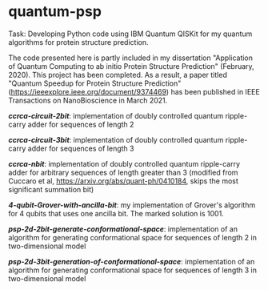 # quantum-psp
Task: Developing Python code using IBM Quantum QISKit for my quantum algorithms for protein structure prediction. 

The code presented here is partly included in my dissertation "Application of Quantum Computing to ab initio Protein Structure Prediction" (February, 2020). This project has been completed. As a result, a paper titled "Quantum Speedup for Protein Structure Prediction" (https://ieeexplore.ieee.org/document/9374469) has been published in IEEE Transactions on NanoBioscience in March 2021. 

**_ccrca-circuit-2bit_**: implementation of doubly controlled quantum ripple-carry adder for sequences of length 2

**_ccrca-circuit-3bit_**: implementation of doubly controlled quantum ripple-carry adder for sequences of length 3

**_ccrca-nbit_**: implementation of doubly controlled quantum ripple-carry adder for arbitrary sequences of length greater than 3 (modified from Cuccaro et al, https://arxiv.org/abs/quant-ph/0410184, skips the most significant summation bit)

**_4-qubit-Grover-with-ancilla-bit_**: my implementation of Grover's algorithm for 4 qubits that uses one ancilla bit. The marked solution is 1001. 

**_psp-2d-2bit-generate-conformational-space_**: implementation of an algorithm for generating conformational space for sequences of length 2 in two-dimensional model

**_psp-2d-3bit-generation-of-conformational-space_**: implementation of an algorithm for generating conformational space for sequences of length 3 in two-dimensional model
